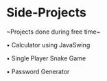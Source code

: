 # Side-Projects
~Projects done during free time~

• Calculator using JavaSwing 

• Single Player Snake Game

• Password Generator
				
